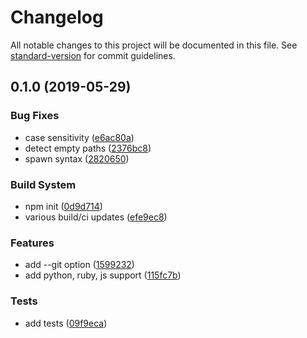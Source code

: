 # Changelog

All notable changes to this project will be documented in this file. See [standard-version](https://github.com/conventional-changelog/standard-version) for commit guidelines.

## 0.1.0 (2019-05-29)


### Bug Fixes

* case sensitivity ([e6ac80a](https://github.com/flyinbutrs/generator-version-file/commit/e6ac80a))
* detect empty paths ([2376bc8](https://github.com/flyinbutrs/generator-version-file/commit/2376bc8))
* spawn syntax ([2820650](https://github.com/flyinbutrs/generator-version-file/commit/2820650))


### Build System

* npm init ([0d9d714](https://github.com/flyinbutrs/generator-version-file/commit/0d9d714))
* various build/ci updates ([efe9ec8](https://github.com/flyinbutrs/generator-version-file/commit/efe9ec8))


### Features

* add --git option ([1599232](https://github.com/flyinbutrs/generator-version-file/commit/1599232))
* add python, ruby, js support ([115fc7b](https://github.com/flyinbutrs/generator-version-file/commit/115fc7b))


### Tests

* add tests ([09f9eca](https://github.com/flyinbutrs/generator-version-file/commit/09f9eca))
